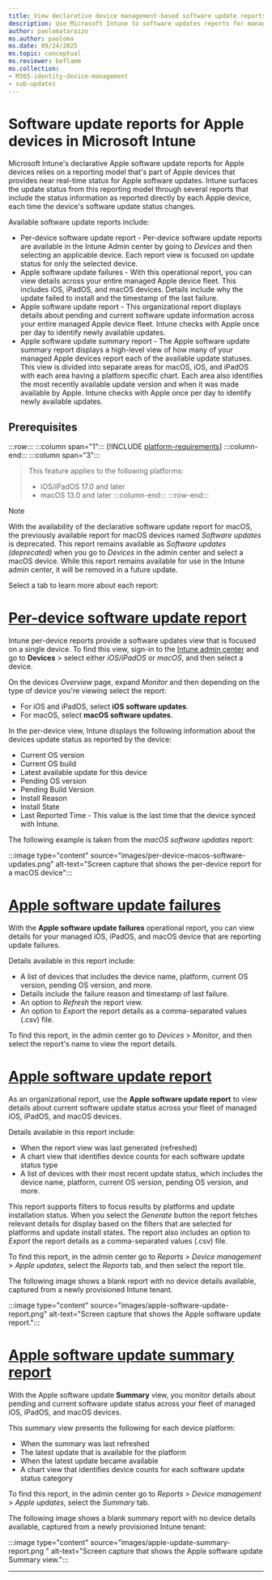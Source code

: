 ```yaml
---
title: View declarative device management-based software update reports for Apple devices in Microsoft Intune
description: Use Microsoft Intune to software updates reports for managed Apple devices based on Apples declarative device management capabilities.
author: paolomatarazzo
ms.author: paoloma
ms.date: 09/24/2025
ms.topic: conceptual
ms.reviewer: beflamm
ms.collection:
- M365-identity-device-management
- sub-updates
---
```


# Software update reports for Apple devices in Microsoft Intune

Microsoft Intune's declarative Apple software update reports for Apple devices relies on a reporting model that's part of Apple devices that provides near real-time status for Apple software updates. Intune surfaces the update status from this reporting model through several reports that include the status information as reported directly by each Apple device, each time the device's software update status changes.

Available software update reports include:

- Per-device software update report - Per-device software update reports are available in the Intune Admin center by going to *Devices* and then selecting an applicable device. Each report view is focused on update status for only the selected device.
- Apple software update failures - With this operational report, you can view details across your entire managed Apple device fleet. This includes iOS, iPadOS, and macOS devices. Details include why the update failed to install and the timestamp of the last failure.
- Apple software update report - This organizational report displays details about pending and current software update information across your entire managed Apple device fleet. Intune checks with Apple once per day to identify newly available updates.
- Apple software update summary report - The Apple software update summary report displays a high-level view of how many of your managed Apple devices report each of the available update statuses. This view is divided into separate areas for macOS, iOS, and iPadOS with each area having a platform specific chart. Each area also identifies the most recently available update version and when it was made available by Apple. Intune checks with Apple once per day to identify newly available updates.

## Prerequisites

:::row:::
:::column span="1":::
[!INCLUDE [platform-requirements](../../includes/prerequisites/platform-requirements.md)]
:::column-end:::
:::column span="3":::
> This feature applies to the following platforms:
>
> - iOS/iPadOS 17.0 and later
> - macOS 13.0 and later
:::column-end:::
:::row-end:::

> [!NOTE]
> With the availability of the declarative software update report for macOS, the previously available report for macOS devices named *Software updates* is deprecated. This report remains available as *Software updates (deprecated)* when you go to *Devices* in the admin center and select a macOS device. While this report remains available for use in the Intune admin center, it will be removed in a future update.

Select a tab to learn more about each report:

# [**Per-device software update report**](#tab/per-device)

Intune per-device reports  provide a software updates view that is focused on a single device. To find this view, sign-in to the [Intune admin center](https://go.microsoft.com/fwlink/?linkid=2109431) and go to **Devices** > select either *iOS/iPadOS* or *macOS*, and then select a device.

On the devices *Overview* page, expand *Monitor* and then depending on the type of device you're viewing select the report:

- For iOS and iPadOS, select **iOS software updates**.
- For macOS, select **macOS software updates**.

In the per-device view, Intune displays the following information about the devices update status as reported by the device:

- Current OS version
- Current OS build
- Latest available update for this device
- Pending OS version
- Pending Build Version
- Install Reason
- Install State
- Last Reported Time - This value is the last time that the device synced with Intune.

The following example is taken from the *macOS software updates* report:

:::image type="content" source="images/per-device-macos-software-updates.png" alt-text="Screen capture that shows the per-device report for a macOS device":::

# [**Apple software update failures**](#tab/failures)

With the **Apple software update failures** operational report, you can view details for your managed iOS, iPadOS, and macOS device that are reporting update failures.

Details available in this report include:

- A list of devices that includes the device name, platform, current OS version, pending OS version, and more.
- Details include the failure reason and timestamp of last failure.
- An option to *Refresh* the report view.
- An option to *Export* the report details as a comma-separated values (.csv) file.

To find this report, in the admin center go to *Devices* > *Monitor*, and then select the report's name to view the report details.

<!-- Image is pending availability
The following image is an example of the Apple update failures report for a test tenant:

:::image type="content" source="images/FILE.png" alt-text="Screen capture that shows the Apple software update failures report.":::
-->

# [**Apple software update report**](#tab/apple)

As an organizational report, use the **Apple software update report** to view details about current software update status across your fleet of managed iOS, iPadOS, and macOS devices.

Details available in this report include:

-    When the report view was last generated (refreshed)
-    A chart view that identifies device counts for each software update status type
-    A list of devices with their most recent update status, which includes the device name, platform, current OS version, pending OS version, and more.

This report supports filters to focus results by platforms and update installation status. When you select the *Generate* button the report fetches relevant details for display based on the filters that are selected for platforms and update install states. The report also includes an option to *Export* the report details as a comma-separated values (.csv) file.

To find this report, in the admin center go to *Reports* > *Device management* > *Apple updates*, select the *Reports* tab, and then select the report tile.

The following image shows a blank report with no device details available, captured from a newly provisioned Intune tenant.

:::image type="content" source="images/apple-software-update-report.png" alt-text="Screen capture that shows the Apple software update report.":::

# [**Apple software update summary report**](#tab/summary)

With the Apple software update **Summary** view, you monitor details about pending and current software update status across your fleet of managed iOS, iPadOS, and macOS devices.

This summary view presents the following for each device platform:

-    When the summary was last refreshed
-    The latest update that is available for the platform
-    When the latest update became available
-    A chart view that identifies device counts for each software update status category

To find this report, in the admin center go to *Reports* > *Device management* > *Apple updates*, select the *Summary* tab.

The following image shows a blank summary report with no device details available, captured from a newly provisioned Intune tenant:

:::image type="content" source="images/apple-update-summary-report.png " alt-text="Screen capture that shows the Apple software update Summary view.":::

---

